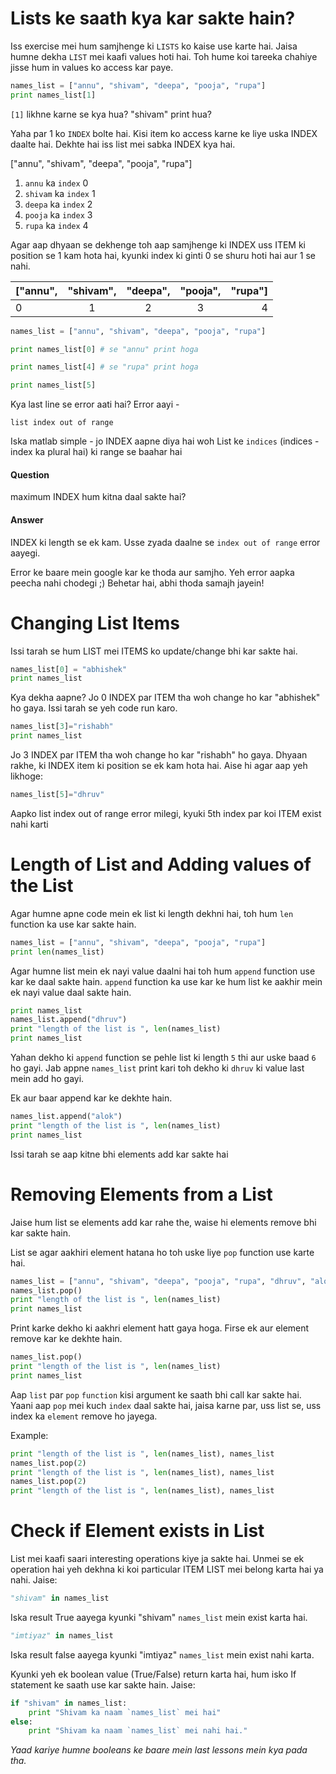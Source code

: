 # Lists ke saath kya kar sakte hain?

Iss exercise mei hum samjhenge ki `LISTS` ko kaise use karte hai. Jaisa humne dekha `LIST` mei kaafi values hoti hai. Toh hume koi tareeka chahiye jisse hum in values ko access kar paye.

```python
names_list = ["annu", "shivam", "deepa", "pooja", "rupa"]
print names_list[1]
```

`[1]` likhne karne se kya hua? "shivam" print hua? 

Yaha par 1 ko `INDEX` bolte hai. Kisi item ko access karne ke liye uska INDEX daalte hai. Dekhte hai iss list mei sabka INDEX kya hai.

["annu", "shivam", "deepa", "pooja", "rupa"]

1. `annu` ka `index` 0
2. `shivam` ka `index` 1
3. `deepa` ka `index` 2
4. `pooja` ka `index` 3
5. `rupa` ka `index` 4

Agar aap dhyaan se dekhenge toh aap samjhenge ki INDEX uss ITEM ki position se 1 kam hota hai, kyunki index ki ginti 0 se shuru hoti hai aur 1 se nahi.

|["annu",  | "shivam",  | "deepa",  | "pooja",   | "rupa"] |
|------------|:----------:|:---------:|:----------:|----------:|
| 0          | 	1          | 2         | 3          | 4        |

```python
names_list = ["annu", "shivam", "deepa", "pooja", "rupa"]

print names_list[0] # se "annu" print hoga

print names_list[4] # se "rupa" print hoga

print names_list[5]
```

Kya last line se error aati hai? Error aayi - 

	list index out of range

Iska matlab simple - jo INDEX aapne diya hai woh List ke `indices` (indices - index ka plural hai) ki range se baahar hai

#### Question
maximum INDEX hum kitna daal sakte hai? 

#### Answer
INDEX ki length se ek kam. Usse zyada daalne se `index out of range` error aayegi.

Error ke baare mein google kar ke thoda aur samjho. Yeh error aapka peecha nahi chodegi ;) Behetar hai, abhi thoda samajh jayein!

# Changing List Items

Issi tarah se hum LIST mei ITEMS ko update/change bhi kar sakte hai.

```python
names_list[0] = "abhishek"
print names_list
```

Kya dekha aapne? Jo 0 INDEX par ITEM tha woh change ho kar "abhishek" ho gaya. Issi tarah se yeh code run karo.

```python
names_list[3]="rishabh"
print names_list
```

Jo 3 INDEX par ITEM tha woh change ho kar "rishabh" ho gaya. Dhyaan rakhe, ki INDEX item ki position se ek kam hota hai. Aise hi agar aap yeh likhoge:

```python
names_list[5]="dhruv"
```

Aapko list index out of range error milegi, kyuki 5th index par koi ITEM exist nahi karti

# Length of List and Adding values of the List

Agar humne apne code mein ek list ki length dekhni hai, toh hum `len` function ka use kar sakte hain.

```python
names_list = ["annu", "shivam", "deepa", "pooja", "rupa"]
print len(names_list)
```

Agar humne list mein ek nayi value daalni hai toh hum `append` function use kar ke daal sakte hain. `append` function ka use kar ke hum list ke aakhir mein ek nayi value daal sakte hain.

```python
print names_list
names_list.append("dhruv")
print "length of the list is ", len(names_list)
print names_list
```

Yahan dekho ki `append` function se pehle list ki length `5` thi aur uske baad `6` ho gayi. Jab appne `names_list` print kari toh dekho ki `dhruv` ki value last mein add ho gayi.

Ek aur baar append kar ke dekhte hain.

```python
names_list.append("alok")
print "length of the list is ", len(names_list)
print names_list
```

Issi tarah se aap kitne bhi elements add kar sakte hai

# Removing Elements from a List

Jaise hum list se elements add kar rahe the, waise hi elements remove bhi kar sakte hain.

List se agar aakhiri element hatana ho toh uske liye `pop` function use karte hai.

```python
names_list = ["annu", "shivam", "deepa", "pooja", "rupa", "dhruv", "alok"]
names_list.pop()
print "length of the list is ", len(names_list)
print names_list
```

Print karke dekho ki aakhri element hatt gaya hoga. Firse ek aur element remove kar ke dekhte hain.

```python
names_list.pop()
print "length of the list is ", len(names_list)
print names_list
```

Aap `list` par `pop` `function` kisi argument ke saath bhi call kar sakte hai. Yaani aap `pop` mei kuch `index` daal sakte hai, jaisa karne par, uss list se, uss index ka `element` remove ho jayega. 

Example:

```python
print "length of the list is ", len(names_list), names_list
names_list.pop(2)
print "length of the list is ", len(names_list), names_list
names_list.pop(2)
print "length of the list is ", len(names_list), names_list
```

# Check if Element exists in List

List mei kaafi saari interesting operations kiye ja sakte hai. Unmei se ek operation hai yeh dekhna ki koi particular ITEM LIST mei belong karta hai ya nahi. Jaise:

```python
"shivam" in names_list
```

Iska result True aayega kyunki "shivam" `names_list` mein exist karta hai.

```python
"imtiyaz" in names_list
```

Iska result false aayega kyunki "imtiyaz" `names_list` mein exist nahi karta.

Kyunki yeh ek boolean value (True/False) return karta hai, hum isko If statement ke saath use kar sakte hain. Jaise:

```python
if "shivam" in names_list:
	print "Shivam ka naam `names_list` mei hai"
else:
	print "Shivam ka naam `names_list` mei nahi hai."
```

*Yaad kariye humne booleans ke baare mein last lessons mein kya pada tha.*